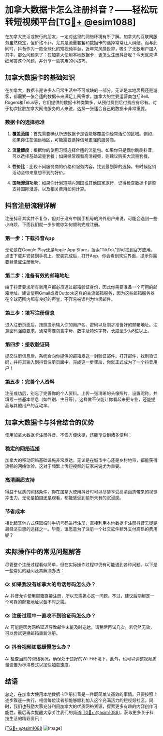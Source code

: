 # 加拿大数据卡怎么注册抖音？——轻松玩转短视频平台[[TG💪+ @esim1088](https://t.me/s/esim1088)]

在加拿大生活或旅行的朋友，一定对这里的网络环境有所了解。加拿大的互联网服务虽然稳定，但价格不菲，尤其是流量套餐和数据卡的选择常常让人纠结。而与此同时，抖音作为一款全球化的短视频平台，近年来风靡世界，吸引了无数用户加入其中。那么问题来了：在加拿大使用本地数据卡，该怎么注册抖音呢？今天就来详细解答这个问题，并分享一些实用的小技巧。

## 加拿大数据卡的基础知识

在加拿大，数据卡是许多人日常生活中不可或缺的一部分。无论是本地居民还是游客，都需要一张合适的数据卡来满足上网需求。加拿大的主要运营商包括Bell、Rogers和Telus等，它们提供的数据卡种类繁多，从预付费到后付费应有尽有。对于初次接触加拿大网络服务的人来说，选择一张适合自己的数据卡非常重要。

### 数据卡的选择标准

1. **覆盖范围**：首先需要确认所选数据卡是否能够覆盖你经常活动的区域。例如，如果你住在偏远地区，可能需要选择信号更强的服务商。
   
2. **流量额度**：根据你的使用习惯选择合适的流量包。如果你只是偶尔刷刷抖音，可以选择基础流量套餐；如果经常观看高清视频，则建议购买大流量套餐。

3. **性价比**：比较不同服务商的价格和服务内容，找到最划算的选择。有时候促销活动会带来意想不到的好价。

4. **国际漫游功能**：如果你计划短期内回国或其他国家旅行，记得检查数据卡是否支持国际漫游，以及相关费用如何计算。

## 抖音注册流程详解

注册抖音其实并不复杂，但对于没有中国手机号的海外用户来说，可能会遇到一些小麻烦。下面我们就一步步教你如何顺利完成注册。

### 第一步：下载抖音App

无论是在Google Play还是Apple App Store，搜索“TikTok”即可找到官方应用。点击下载并安装到手机上。安装完成后，打开App，你会看到欢迎界面，提示你需要登录或注册账号。

### 第二步：准备有效的邮箱地址

由于抖音要求所有新用户都必须通过邮箱验证身份，因此你需要准备一个可用的邮箱地址。建议使用Gmail或者Outlook这样的主流邮箱服务，因为这些邮箱服务器在全球范围内都有良好的声誉，不容易被误判为垃圾邮件。

### 第三步：填写注册信息

进入注册页面后，按照提示输入你的用户名、密码以及刚才准备好的邮箱地址。注意密码强度要求，通常需要包含字母、数字及特殊字符，长度至少为8位以上。

### 第四步：接收验证码

提交注册信息后，系统会向你提供的邮箱发送一封验证邮件。打开邮件，找到验证码，并将其输入到抖音注册页面中。完成这一步骤后，你就正式成为了一个抖音用户！

### 第五步：完善个人资料

注册成功后，别忘了完善你的个人资料。上传一张清晰的头像照片，设置昵称，并填写一些基本信息（如性别、生日等）。这样做不仅能让你看起来更专业，还能提高与其他用户的互动率。

## 加拿大数据卡与抖音结合的优势

使用加拿大数据卡注册抖音，不仅方便快捷，还能享受到诸多便利：

### 稳定的网络连接

加拿大的移动网络基础设施非常发达，无论是在城市中心还是乡村地带，都能获得流畅的网络体验。这对于频繁上传短视频的玩家来说尤为重要。

### 高清画质支持

得益于优质的网络条件，你在加拿大使用抖音时可以尽情享受高清画质带来的视觉冲击力。无论是拍摄还是观看，都能感受到前所未有的沉浸感。

### 节省成本

相比起其他方式获取临时手机号码进行注册，直接利用本地数据卡注册抖音无疑是最经济实惠的选择之一。毕竟，谁愿意为了注册一个社交软件额外支付高昂的费用呢？

## 实际操作中的常见问题解答

尽管整个注册过程看似简单，但在实际操作过程中仍有可能遇到各种问题。以下是一些常见的疑问及其解决办法：

### Q: 如果我没有加拿大的电话号码怎么办？
A: 抖音允许使用邮箱直接注册，所以无需担心这一问题。不过，建议后期绑定一个可靠的邮箱地址以备不时之需。

### Q: 注册过程中一直收不到验证码怎么办？
A: 可能是因为网络延迟导致邮件未能及时送达，请稍后再试几次。若仍然无效，可以尝试更换邮箱重新注册。

### Q: 抖音视频加载缓慢怎么办？
A: 检查当前的网络状况，确保处于良好的Wi-Fi环境下。此外，也可以调整视频质量设置为标清模式以加快加载速度。

## 结语

总之，在加拿大使用本地数据卡注册抖音是一件既简单又高效的事情。只要按照上述步骤逐一执行，相信每位读者都能够顺利加入这个充满活力的短视频社区。同时，我们也鼓励大家充分利用加拿大的优质网络资源，探索更多有趣的内容创作可能性。最后再次提醒大家关注我们的频道[[TG💪+ @esim1088](https://t.me/s/esim1088)]，获取更多关于科技生活的精彩资讯！

[[TG💪+ @esim1088](https://t.me/s/esim1088) ![Image](https://i.postimg.cc/4NQfJmqS/Snipaste-2025-05-13-00-14-12.png)]